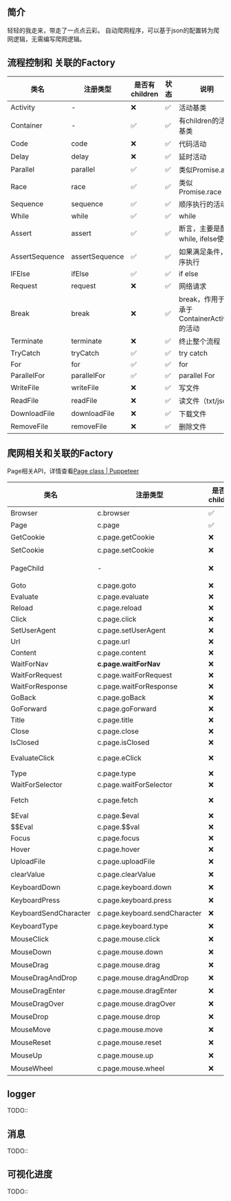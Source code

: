 
## 简介
轻轻的我走来，带走了一点点云彩。
自动爬网程序，可以基于json的配置转为爬网逻辑，无需编写爬网逻辑。


## 流程控制和 关联的Factory

|类名|注册类型| 是否有children|状态| 说明|
|----|----|----|----|----|
|Activity         |-              |  ❌    |  ✅ | 活动基类 |
|Container        |-              |  ✅    |  ✅ | 有children的活动基类 |
|Code             |code           |  ❌    |  ✅ | 代码活动 |
|Delay            |delay          |  ❌    |  ✅ | 延时活动 |
|Parallel         |parallel       |  ✅    |  ✅ | 类似Promise.all |
|Race             |race           |  ✅    |  ✅ | 类似Promise.race|
|Sequence         |sequence       |  ✅    |  ✅ | 顺序执行的活动 |
|While            |while          |  ✅    |  ✅ | while |
|Assert           |assert         |  ✅    |  ✅ | 断言，主要是配合while, ifelse使用 |
|AssertSequence   |assertSequence |  ✅    |  ✅ | 如果满足条件，顺序执行 |
|IFElse           |ifElse         |  ✅    |  ✅ | if else |
|Request          |request        |  ❌    |  ✅ | 网络请求  |
|Break            |break          |  ❌     |  ✅ | break，作用于继承于ContainerActivity的活动 |
|Terminate        |terminate      |  ❌    |  ✅ | 终止整个流程 |
|TryCatch         |tryCatch       |  ✅    |  ✅ | try catch |
|For              |for            |  ✅    |  ✅ | for       |
|ParallelFor      |parallelFor    |  ✅    |  ✅ | parallel For       |
|WriteFile        |writeFile      |  ❌    |  ✅ | 写文件  |
|ReadFile         |readFile       |  ❌    |  ✅ | 读文件（txt/json） |
|DownloadFile     |downloadFile   |  ❌    |  ✅ | 下载文件     |
|RemoveFile       |removeFile     |  ❌    |  ✅ | 删除文件     |

## 爬网相关和关联的Factory

Page相关API，详情查看[Page class | Puppeteer](https://pptr.dev/api/puppeteer.page)

|类名|注册类型| 是否有children|状态| 说明|
|----|----|----|----|----|
|Browser         |c.browser               |  ✅    |  ✅ | 浏览器 |
|Page            |c.page                  |  ✅    |  ✅ | Page |
|GetCookie       |c.page.getCookie        |  ❌    |  ✅ | 获取页面的cookie |
|SetCookie       |c.page.setCookie        |  ❌    |  ✅ | 设置cookie |
|PageChild       |-                       |  ❌    |  ✅ | page孩子，自带page,browser属性 |
|Goto            |c.page.goto             |  ❌    |  ✅ | page.goto |
|Evaluate        |c.page.evaluate         |  ❌    |  ✅ | page.evaluate |
|Reload          |c.page.reload           |  ❌    |  ✅ | page.reload |
|Click           |c.page.click            |  ❌    |  ✅ | page.click |
|SetUserAgent    |c.page.setUserAgent     |  ❌    |  ✅ | page.setUserAgent |
|Url             |c.page.url              |  ❌    |  ✅ | page.url |
|Content         |c.page.content          |  ❌    |  ✅ | page.content |
|WaitForNav      |**c.page.waitForNav**   |  ❌    |  ✅ | page.waitForNavigation |
|WaitForRequest  |c.page.waitForRequest   |  ❌    |  ✅ | page.waitForRequest |
|WaitForResponse |c.page.waitForResponse  |  ❌    |  ✅ | page.waitForResponse |
|GoBack          |c.page.goBack           |  ❌    |  ✅ | page.goBack |
|GoForward       |c.page.goForward        |  ❌    |  ✅ | page.goForward |
|Title           |c.page.title            |  ❌    |  ✅ | page.title |
|Close           |c.page.close            |  ❌    |  ✅ | page.close |
|IsClosed        |c.page.isClosed         |  ❌    |  ✅ | page.IsClosed |
|EvaluateClick   |c.page.eClick           |  ❌    |  ✅ | page.evaluate((el)=> el.click()) |
|Type            |c.page.type             |  ❌    |  ✅ | page.type  |
|WaitForSelector |c.page.waitForSelector  |  ❌    |  ✅ | page.waitForSelector  |
|Fetch           |c.page.fetch            |  ❌    |  ✅ | page.evaluate(()=>fetch()) (text|json)  |
|$Eval           |c.page.$eval            |  ❌    |  ✅ | page.$eval  |
|$$Eval          |c.page.$$val            |  ❌    |  ✅ | page.$$eval  |
|Focus           |c.page.focus            |  ❌    |  ✅ | page.focus  |
|Hover           |c.page.hover            |  ❌    |  ✅ | page.hover  |
|UploadFile      |c.page.uploadFile       |  ❌    |  ✅ | 上传文件|
|clearValue      |c.page.clearValue       |  ❌    |  ✅ | 清除输入控制的值|
|KeyboardDown    |c.page.keyboard.down    |  ❌    |  ✅ | 键down|
|KeyboardPress   |c.page.keyboard.press   |  ❌    |  ✅ | 键press|
|KeyboardSendCharacter  |c.page.keyboard.sendCharacter |  ❌    |  ✅ | 键盘输入|
|KeyboardType    |c.page.keyboard.type    |  ❌    |  ✅  | 键盘输入|
|MouseClick      |c.page.mouse.click      |  ❌    |  ✅  | 鼠标点|
|MouseDown       |c.page.mouse.down       |  ❌    |  ✅  | 鼠标down|
|MouseDrag       |c.page.mouse.drag       |  ❌    |  ✅  | 鼠标drag|
|MouseDragAndDrop|c.page.mouse.dragAndDrop|  ❌    |  ✅  | 鼠标dragAndDrop|
|MouseDragEnter  |c.page.mouse.dragEnter  |  ❌    |  ✅  | 鼠标dragEnter|
|MouseDragOver   |c.page.mouse.dragOver   |  ❌    |  ✅  | 鼠标dragOver|
|MouseDrop       |c.page.mouse.drop       |  ❌    |  ✅  | 鼠标drop|
|MouseMove       |c.page.mouse.move       |  ❌    |  ✅  | 鼠标move|
|MouseReset      |c.page.mouse.reset      |  ❌    |  ✅  | 鼠标reset|
|MouseUp         |c.page.mouse.up         |  ❌    |  ✅  | 鼠标up|
|MouseWheel      |c.page.mouse.wheel      |  ❌    |  ✅  | 鼠标wheel|



## logger
TODO::

## 消息
TODO::

## 可视化进度
TODO::